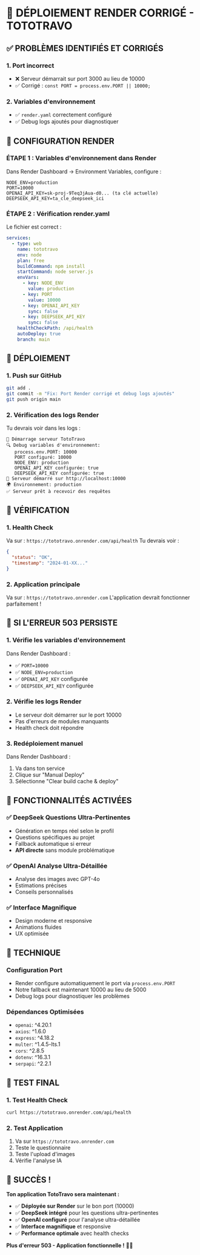 # 🚀 DÉPLOIEMENT RENDER CORRIGÉ - TOTOTRAVO

## ✅ **PROBLÈMES IDENTIFIÉS ET CORRIGÉS**

### **1. Port incorrect**
- ❌ Serveur démarrait sur port 3000 au lieu de 10000
- ✅ Corrigé : `const PORT = process.env.PORT || 10000;`

### **2. Variables d'environnement**
- ✅ `render.yaml` correctement configuré
- ✅ Debug logs ajoutés pour diagnostiquer

## 🎯 **CONFIGURATION RENDER**

### **ÉTAPE 1 : Variables d'environnement dans Render**

Dans Render Dashboard → Environment Variables, configure :

```
NODE_ENV=production
PORT=10000
OPENAI_API_KEY=sk-proj-9Teq3jAua-d0... (ta clé actuelle)
DEEPSEEK_API_KEY=ta_cle_deepseek_ici
```

### **ÉTAPE 2 : Vérification render.yaml**

Le fichier est correct :
```yaml
services:
  - type: web
    name: tototravo
    env: node
    plan: free
    buildCommand: npm install
    startCommand: node server.js
    envVars:
      - key: NODE_ENV
        value: production
      - key: PORT
        value: 10000
      - key: OPENAI_API_KEY
        sync: false
      - key: DEEPSEEK_API_KEY
        sync: false
    healthCheckPath: /api/health
    autoDeploy: true
    branch: main
```

## 🚀 **DÉPLOIEMENT**

### **1. Push sur GitHub**
```bash
git add .
git commit -m "Fix: Port Render corrigé et debug logs ajoutés"
git push origin main
```

### **2. Vérification des logs Render**

Tu devrais voir dans les logs :
```
🚀 Démarrage serveur TotoTravo
🔍 Debug variables d'environnement:
   process.env.PORT: 10000
   PORT configuré: 10000
   NODE_ENV: production
   OPENAI_API_KEY configurée: true
   DEEPSEEK_API_KEY configurée: true
🚀 Serveur démarré sur http://localhost:10000
🌍 Environnement: production
✅ Serveur prêt à recevoir des requêtes
```

## 🎯 **VÉRIFICATION**

### **1. Health Check**
Va sur : `https://tototravo.onrender.com/api/health`
Tu devrais voir :
```json
{
  "status": "OK",
  "timestamp": "2024-01-XX..."
}
```

### **2. Application principale**
Va sur : `https://tototravo.onrender.com`
L'application devrait fonctionner parfaitement !

## 🚨 **SI L'ERREUR 503 PERSISTE**

### **1. Vérifie les variables d'environnement**
Dans Render Dashboard :
- ✅ `PORT=10000`
- ✅ `NODE_ENV=production`
- ✅ `OPENAI_API_KEY` configurée
- ✅ `DEEPSEEK_API_KEY` configurée

### **2. Vérifie les logs Render**
- Le serveur doit démarrer sur le port 10000
- Pas d'erreurs de modules manquants
- Health check doit répondre

### **3. Redéploiement manuel**
Dans Render Dashboard :
1. Va dans ton service
2. Clique sur "Manual Deploy"
3. Sélectionne "Clear build cache & deploy"

## 🎉 **FONCTIONNALITÉS ACTIVÉES**

### **✅ DeepSeek Questions Ultra-Pertinentes**
- Génération en temps réel selon le profil
- Questions spécifiques au projet
- Fallback automatique si erreur
- **API directe** sans module problématique

### **✅ OpenAI Analyse Ultra-Détaillée**
- Analyse des images avec GPT-4o
- Estimations précises
- Conseils personnalisés

### **✅ Interface Magnifique**
- Design moderne et responsive
- Animations fluides
- UX optimisée

## 🔧 **TECHNIQUE**

### **Configuration Port**
- Render configure automatiquement le port via `process.env.PORT`
- Notre fallback est maintenant 10000 au lieu de 5000
- Debug logs pour diagnostiquer les problèmes

### **Dépendances Optimisées**
- `openai`: ^4.20.1
- `axios`: ^1.6.0
- `express`: ^4.18.2
- `multer`: ^1.4.5-lts.1
- `cors`: ^2.8.5
- `dotenv`: ^16.3.1
- `serpapi`: ^2.2.1

## 🎯 **TEST FINAL**

### **1. Test Health Check**
```bash
curl https://tototravo.onrender.com/api/health
```

### **2. Test Application**
1. Va sur `https://tototravo.onrender.com`
2. Teste le questionnaire
3. Teste l'upload d'images
4. Vérifie l'analyse IA

## 🎉 **SUCCÈS !**

**Ton application TotoTravo sera maintenant :**
- ✅ **Déployée sur Render** sur le bon port (10000)
- ✅ **DeepSeek intégré** pour les questions ultra-pertinentes
- ✅ **OpenAI configuré** pour l'analyse ultra-détaillée
- ✅ **Interface magnifique** et responsive
- ✅ **Performance optimale** avec health checks

**Plus d'erreur 503 - Application fonctionnelle !** 🚀✨



